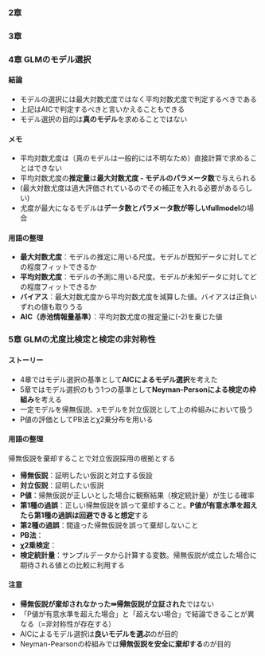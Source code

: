### 2章

### 3章

### 4章 GLMのモデル選択

#### 結論
* モデルの選択には最大対数尤度ではなく平均対数尤度で判定するべきである
* 上記はAICで判定するべきと言いかえることもできる
* モデル選択の目的は**真のモデル**を求めることではない

#### メモ
* 平均対数尤度は（真のモデルは一般的には不明なため）直接計算で求めることはできない
* 平均対数尤度の**推定量**は**最大対数尤度 - モデルのパラメータ数**で与えられる
* (最大対数尤度は過大評価されているのでその補正を入れる必要があるらしい)
* 尤度が最大になるモデルは**データ数とパラメータ数が等しいfullmodel**の場合

#### 用語の整理
* **最大対数尤度**：モデルの推定に用いる尺度。モデルが既知データに対してどの程度フィットできるか
* **平均対数尤度**：モデルの予測に用いる尺度。モデルが未知データに対してどの程度フィットできるか
* **バイアス**：最大対数尤度から平均対数尤度を減算した値。バイアスは正負いずれの値も取りうる
* **AIC（赤池情報量基準）**：平均対数尤度の推定量に(-2)を乗じた値

### 5章 GLMの尤度比検定と検定の非対称性

#### ストーリー
* 4章ではモデル選択の基準として**AICによるモデル選択**を考えた
* 5章ではモデル選択のもう1つの基準として**Neyman-Personによる検定の枠組み**を考える
* 一定モデルを帰無仮説、xモデルを対立仮説として上の枠組みにおいて扱う
* P値の評価としてPB法とχ2乗分布を用いる

#### 用語の整理
帰無仮説を棄却することで対立仮説採用の根拠とする
* **帰無仮説**：証明したい仮説と対立する仮設
* **対立仮説**：証明したい仮説
* **P値**：帰無仮説が正しいとした場合に観察結果（検定統計量）が生じる確率
* **第1種の過誤**：正しい帰無仮説を誤って棄却すること。**P値が有意水準を超えたら第1種の過誤は回避できると想定**する
* **第2種の過誤**：間違った帰無仮説を誤って棄却しないこと
* **PB法**：
* **χ2乗検定**：
* **検定統計量**：サンプルデータから計算する変数。帰無仮説が成立した場合に期待される値との比較に利用する

#### 注意
* **帰無仮説が棄却されなかった⇛帰無仮説が立証された**ではない
* 「P値が有意水準を超えた場合」と「超えない場合」で結論できることが異なる（=非対称性が存在する）
* AICによるモデル選択は**良いモデルを選ぶ**のが目的
* Neyman-Pearsonの枠組みでは**帰無仮説を安全に棄却する**のが目的
